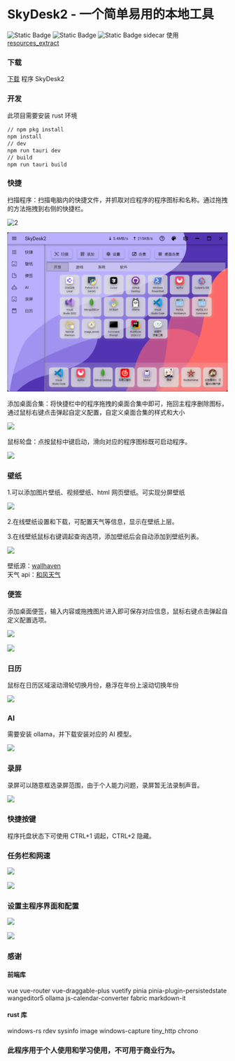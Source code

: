 # SkyDesk2 - 一个简单易用的本地工具

![Static Badge](https://img.shields.io/badge/Tauri-2.0.1-blue?logo=tauri)
![Static Badge](https://img.shields.io/badge/Rust-1.81.0-blue?logo=rust)
![Static Badge](https://img.shields.io/badge/vue3-vuetifyjs-gray)
sidecar 使用 [resources_extract](https://www.nirsoft.net/utils/resources_extract.html)

### 下载

[下载](https://github.com/angelbests/SkyDesk2/releases) 程序 SkyDesk2


### 开发
此项目需要安装 rust 环境

```
// npm pkg install
npm install
// dev
npm run tauri dev
// build
npm run tauri build
```

### 快捷

扫描程序：扫描电脑内的快捷文件，并抓取对应程序的程序图标和名称。通过拖拽的方法拖拽到右侧的快捷栏。

![2](D:\SkyDesk2\screenshot\2.png)

![1](screenshot\1.png)

添加桌面合集：将快捷栏中的程序拖拽的桌面合集中即可，拖回主程序删除图标，通过鼠标右键点击弹起自定义配置，自定义桌面合集的样式和大小

![](D:\SkyDesk2\screenshot\13.png)

鼠标轮盘：点按鼠标中键启动，滑向对应的程序图标既可启动程序。

![](D:\SkyDesk2\screenshot\3.png)

### 壁纸

1.可以添加图片壁纸、视频壁纸、html 网页壁纸。可实现分屏壁纸<br/>

![](D:\SkyDesk2\screenshot\4.png)

2.在线壁纸设置和下载，可配置天气等信息，显示在壁纸上层。

3.在线壁纸鼠标右键调起查询选项，添加壁纸后会自动添加到壁纸列表。<br/>

![](D:\SkyDesk2\screenshot\7.png)

壁纸源：[wallhaven](https://wallhaven.cc/) <br/>
天气 api：[和风天气](https://www.qweather.com/)<br/>

### 便签

添加桌面便签，输入内容或拖拽图片进入即可保存对应信息，鼠标右键点击弹起自定义配置选项。

![](D:\SkyDesk2\screenshot\5.png)

![](D:\SkyDesk2\screenshot\6.png)

### 日历

鼠标在日历区域滚动滑轮切换月份，悬浮在年份上滚动切换年份

![](D:\SkyDesk2\screenshot\12.png)

### AI

需要安装 ollama，并下载安装对应的 AI 模型。

![](D:\SkyDesk2\screenshot\10.png)

### 录屏

录屏可以随意框选录屏范围，由于个人能力问题，录屏暂无法录制声音。

![](D:\SkyDesk2\screenshot\11.png)

### 快捷按键

程序托盘状态下可使用 CTRL+1 调起，CTRL+2 隐藏。

### 任务栏和网速

![](D:\SkyDesk2\screenshot\8.png)

![](D:\SkyDesk2\screenshot\9.png)

### 设置主程序界面和配置

![](D:\SkyDesk2\screenshot\15.png)

![](D:\SkyDesk2\screenshot\14.png)

### 感谢

#### 前端库

vue
vue-router
vue-draggable-plus
vuetify
pinia
pinia-plugin-persistedstate
wangeditor5
ollama
js-calendar-converter
fabric
markdown-it

#### rust 库

windows-rs
rdev
sysinfo
image
windows-capture
tiny_http
chrono

### 此程序用于个人使用和学习使用，不可用于商业行为。
